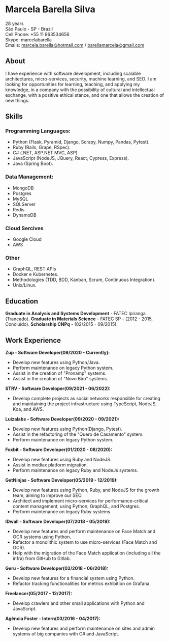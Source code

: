 # Marcela Barella Silva

28 years  
São Paulo - SP - Brazil  
Cell Phone: +55 11 963534656  
Skype: marcelabarella  
Emails: marcela.barella@hotmail.com / barellamarcela@gmail.com  

## About

  
I have experience with software development, including scalable architectures, micro-services, security, machine learning, and SEO.
I am looking for opportunities for learning, teaching, and applying my knowledge, in a company with the possibility of cultural and intellectual exchange, with a positive ethical stance, and one that allows the creation of new things.

  
## Skills

  
### Programming Languages:
- Python (Flask, Pyramid, Django, Scrapy, Numpy, Pandas, Pytest).
- Ruby (Rails, Grape, RSpec).
- C# (.NET, ASP.NET MVC, ASP).
- JavaScript (NodeJS, JQuery, React, Cypress, Express).
- Java (Spring Boot).

  
### Data Management:
- MongoDB
- Postgres
- MySQL
- SQLServer
- Redis
- DynamoDB

  
### Cloud Sercives
- Google Cloud
- AWS

  
### Other
- GraphQL, REST APIs
- Docker e Kubernetes.
- Methodologies (TDD, BDD, Kanban, Scrum, Continuous Integration).
- Unix/Linux.

  
## Education
**Graduate in Analysis and Systems Development** - FATEC Ipiranga (Trancado).
**Graduate in Materials Science** - FATEC SP - (2012 - 2015, Concluído).
**Scholarship CNPq** - (02/2015 - 09/2015).

  
## Work Experience

**Zup - Software Developer(09/2020 - Currently):**
- Develop new features using Python/Java.
- Perform maintenance on legacy Python system.
- Assist in the creation of "Pronamp" systems.
- Assist in the creation of "Novo Biro" systems.


**STRV - Software Developer(09/2021 - 06/2022):**
- Develop complete projects as social networks responsible for creating and maintaining the project infrastructure using TypeScript, NodeJS, Koa, and AWS.


**Luizalabs - Software Developer(09/2020 - 09/2021):**
- Develop new features using Python(Django, Pytest).
- Assist in the refactoring of the "Quero de Casamento" system.
- Perform maintenance on legacy Python system.


**Foxbit - Software Developer(01/2020 - 08/2020):**
- Develop new features using Ruby and NodeJS.
- Assist in modiax platform migration.
- Perform maintenance on legacy Ruby and NodeJs systems.


**GetNinjas - Software Developer(05/2019 - 12/2019):**
- Develop new features using Python, Ruby, and NodeJS for the growth team, aiming to improve our SEO.
- Architect and implement micro-services for performance-critical content management, using Python, GraphQL, and Postgres.
- Perform maintenance on legacy Ruby systems.


**IDwall - Software Developer(07/2018 - 05/2019):**
- Develop new features and perform maintenance on Face Match and OCR systems using Python.
- Refactor a monolithic system to use micro-services (Face Match and OCR).
- Help with the migration of the Face Match application (including all the infra) from GitHub to Gitlab.


**Geru - Software Developer(02/2018 - 06/2018):**
- Develop new features for a financial system using Python.
- Refactor tracking functionalities for metrics exhibition on Grafana.


**Freelancer(05/2017 - 12/2017):**
- Develop crawlers and other small applications with Python and JavaScript.


**Agência Foster - Intern(03/2016 - 04/2017):**
- Develop new features and perform maintenance on sites and admin systems of big companies with C# and JavaScript.
